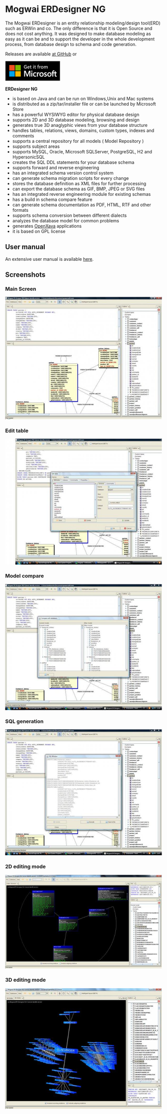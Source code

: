 # Mogwai ERDesigner NG

The Mogwai ERDesigner is an entity relationship modeling/design tool(ERD) such as ERWin and co. The only difference is that it is Open Source and does not cost anything. It was designed to make database modeling as easy as it can be and to support the developer in the whole development process, from database design to schema and code generation.


Releases are available [at GitHub](https://github.com/mirkosertic/MogwaiERDesignerNG/releases) or

[![](screenshots/MSStore.png)](https://www.microsoft.com/en-us/p/erdesigner-ng/9mz4zgjc5rj3)

**ERDesigner NG**
* is based on Java and can be run on Windows,Unix and Mac systems
* is distributed as a zip/tar/installer file or can be launched by Microsoft Store
* has a powerful WYSIWYG editor for physical database design
* supports 2D and 3D database modeling, browsing and design
* generates true 3D anaglyphic views from your database structure
* handles tables, relations, views, domains, custom types, indexes and comments
* supports a central repository for all models ( Model Repository )
* supports subject areas
* supports MySQL, Oracle, Microsoft SQLServer, PostgreSQL, H2 and HypersonicSQL
* creates the SQL DDL statements for your database schema
* supports forward and reverse engineering
* has an integrated schema version control system
* can generate schema migration scripts for every change
* stores the database definition as XML files for further processing
* can export the database schema as GIF, BMP, JPEG or SVG files
* has an integrated reverse engineering module for existing schemas
* has a build in schema compare feature
* can generate schema documentation as PDF, HTML, RTF and other formats
* supports schema conversion between different dialects
* analyzes the database model for common problems
* generates [OpenXava](https://www.openxava.org/) applications
* it is based on GPL license

## User manual

An extensive user manual is available [here](userdoc/MogwaiERDesignerNG.pdf).

## Screenshots

### Main Screen
![Main Screen](screenshots/main_screen.jpg)

### Edit table
![Edit table](screenshots/edit_table.jpg)

### Model compare
![Model compare](screenshots/model_compare.jpg)

### SQL generation
![SQL generation](screenshots/sql_generation.jpg)

### 2D editing mode
![2D mode](screenshots/2d_editing_mode.jpg)

### 3D editing mode
![3D mode](screenshots/3d_editing_mode.jpg)